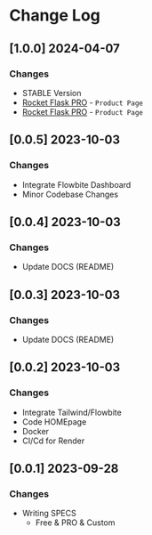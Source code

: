 # Change Log

## [1.0.0] 2024-04-07
### Changes

- STABLE Version
- [Rocket Flask PRO](https://appseed.us/product/rocket-pro/flask/) - `Product Page`
- [Rocket Flask PRO](https://appseed.us/product/rocket-pro/flask/) - `Product Page`

## [0.0.5] 2023-10-03
### Changes

- Integrate Flowbite Dashboard
- Minor Codebase Changes

## [0.0.4] 2023-10-03
### Changes

- Update DOCS (README) 

## [0.0.3] 2023-10-03
### Changes

- Update DOCS (README) 

## [0.0.2] 2023-10-03 
### Changes

- Integrate Tailwind/Flowbite
- Code HOMEpage
- Docker
- CI/Cd for Render 

## [0.0.1] 2023-09-28 
### Changes

- Writing SPECS 
  - Free & PRO & Custom
